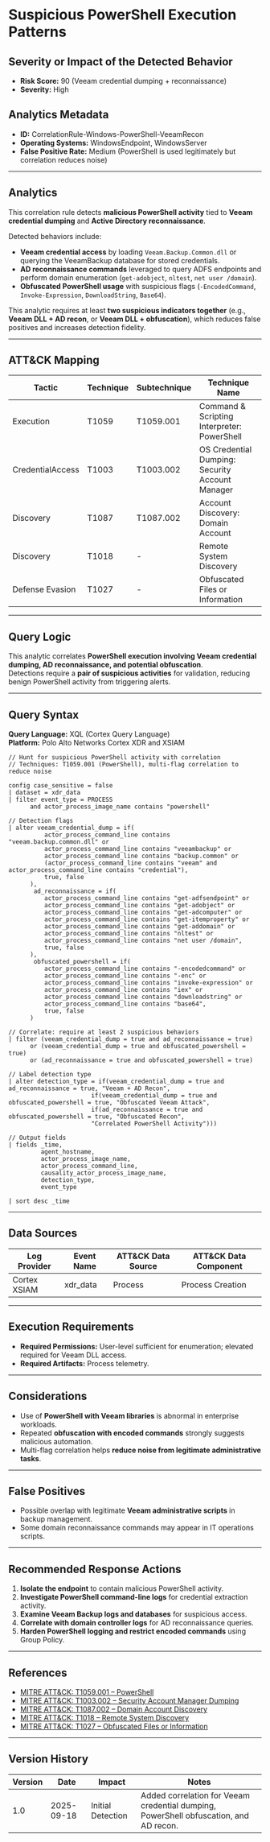 # Suspicious PowerShell Execution Patterns

## Severity or Impact of the Detected Behavior
- **Risk Score:** 90 (Veeam credential dumping + reconnaissance)  
- **Severity:** High  

## Analytics Metadata
- **ID:** CorrelationRule-Windows-PowerShell-VeeamRecon  
- **Operating Systems:** WindowsEndpoint, WindowsServer  
- **False Positive Rate:** Medium (PowerShell is used legitimately but correlation reduces noise)  

---

## Analytics

This correlation rule detects **malicious PowerShell activity** tied to **Veeam credential dumping** and **Active Directory reconnaissance**.  

Detected behaviors include:  

- **Veeam credential access** by loading `Veeam.Backup.Common.dll` or querying the VeeamBackup database for stored credentials.  
- **AD reconnaissance commands** leveraged to query ADFS endpoints and perform domain enumeration (`get-adobject`, `nltest`, `net user /domain`).  
- **Obfuscated PowerShell usage** with suspicious flags (`-EncodedCommand`, `Invoke-Expression`, `DownloadString`, `Base64`).  

This analytic requires at least **two suspicious indicators together** (e.g., **Veeam DLL + AD recon**, or **Veeam DLL + obfuscation**), which reduces false positives and increases detection fidelity.

---

## ATT&CK Mapping

| Tactic          | Technique | Subtechnique | Technique Name                                      |
|-----------------|-----------|--------------|----------------------------------------------------|
| Execution       | T1059     | T1059.001    | Command & Scripting Interpreter: PowerShell        |
| CredentialAccess| T1003     | T1003.002    | OS Credential Dumping: Security Account Manager    |
| Discovery       | T1087     | T1087.002    | Account Discovery: Domain Account                  |
| Discovery       | T1018     | -            | Remote System Discovery                            |
| Defense Evasion | T1027     | -            | Obfuscated Files or Information                    |

---

## Query Logic

This analytic correlates **PowerShell execution involving Veeam credential dumping, AD reconnaissance, and potential obfuscation**.  
Detections require a **pair of suspicious activities** for validation, reducing benign PowerShell activity from triggering alerts.

---

## Query Syntax

**Query Language:** XQL (Cortex Query Language)  
**Platform:** Polo Alto Networks Cortex XDR and XSIAM

```xql
// Hunt for suspicious PowerShell activity with correlation
// Techniques: T1059.001 (PowerShell), multi-flag correlation to reduce noise

config case_sensitive = false 
| dataset = xdr_data 
| filter event_type = PROCESS 
      and actor_process_image_name contains "powershell" 

// Detection flags 
| alter veeam_credential_dump = if( 
          actor_process_command_line contains "veeam.backup.common.dll" or 
          actor_process_command_line contains "veeambackup" or 
          actor_process_command_line contains "backup.common" or 
          (actor_process_command_line contains "veeam" and actor_process_command_line contains "credential"), 
          true, false 
      ), 
       ad_reconnaissance = if( 
          actor_process_command_line contains "get-adfsendpoint" or 
          actor_process_command_line contains "get-adobject" or 
          actor_process_command_line contains "get-adcomputer" or 
          actor_process_command_line contains "get-itemproperty" or 
          actor_process_command_line contains "get-addomain" or 
          actor_process_command_line contains "nltest" or 
          actor_process_command_line contains "net user /domain", 
          true, false 
      ), 
       obfuscated_powershell = if( 
          actor_process_command_line contains "-encodedcommand" or 
          actor_process_command_line contains "-enc" or 
          actor_process_command_line contains "invoke-expression" or 
          actor_process_command_line contains "iex" or 
          actor_process_command_line contains "downloadstring" or 
          actor_process_command_line contains "base64", 
          true, false 
      ) 

// Correlate: require at least 2 suspicious behaviors 
| filter (veeam_credential_dump = true and ad_reconnaissance = true)  
      or (veeam_credential_dump = true and obfuscated_powershell = true) 
      or (ad_reconnaissance = true and obfuscated_powershell = true) 

// Label detection type 
| alter detection_type = if(veeam_credential_dump = true and ad_reconnaissance = true, "Veeam + AD Recon", 
                       if(veeam_credential_dump = true and obfuscated_powershell = true, "Obfuscated Veeam Attack", 
                       if(ad_reconnaissance = true and obfuscated_powershell = true, "Obfuscated Recon", 
                       "Correlated PowerShell Activity"))) 

// Output fields 
| fields _time, 
         agent_hostname, 
         actor_process_image_name, 
         actor_process_command_line, 
         causality_actor_process_image_name, 
         detection_type, 
         event_type 

| sort desc _time 
```

---

## Data Sources

| Log Provider   | Event Name | ATT&CK Data Source | ATT&CK Data Component        |
|----------------|------------|--------------------|------------------------------|
| Cortex XSIAM   | xdr_data   | Process            | Process Creation             |

---

## Execution Requirements  
- **Required Permissions:** User-level sufficient for enumeration; elevated required for Veeam DLL access.  
- **Required Artifacts:** Process telemetry.  

---

## Considerations  
- Use of **PowerShell with Veeam libraries** is abnormal in enterprise workloads.  
- Repeated **obfuscation with encoded commands** strongly suggests malicious automation.  
- Multi-flag correlation helps **reduce noise from legitimate administrative tasks**.  

---

## False Positives  
- Possible overlap with legitimate **Veeam administrative scripts** in backup management.  
- Some domain reconnaissance commands may appear in IT operations scripts.  

---

## Recommended Response Actions  
1. **Isolate the endpoint** to contain malicious PowerShell activity.  
2. **Investigate PowerShell command-line logs** for credential extraction activity.  
3. **Examine Veeam Backup logs and databases** for suspicious access.  
4. **Correlate with domain controller logs** for AD reconnaissance queries.  
5. **Harden PowerShell logging and restrict encoded commands** using Group Policy.  

---

## References  
- [MITRE ATT&CK: T1059.001 – PowerShell](https://attack.mitre.org/techniques/T1059/001/)  
- [MITRE ATT&CK: T1003.002 – Security Account Manager Dumping](https://attack.mitre.org/techniques/T1003/002/)  
- [MITRE ATT&CK: T1087.002 – Domain Account Discovery](https://attack.mitre.org/techniques/T1087/002/)  
- [MITRE ATT&CK: T1018 – Remote System Discovery](https://attack.mitre.org/techniques/T1018/)  
- [MITRE ATT&CK: T1027 – Obfuscated Files or Information](https://attack.mitre.org/techniques/T1027/)  

---

## Version History  

| Version | Date       | Impact                  | Notes                                                                         |
|---------|------------|-------------------------|-------------------------------------------------------------------------------|
| 1.0     | 2025-09-18 | Initial Detection       | Added correlation for Veeam credential dumping, PowerShell obfuscation, and AD recon.| 
